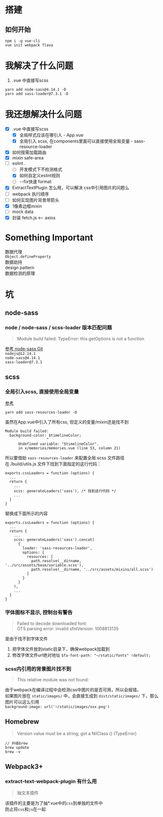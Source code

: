 # 搭建
## 如何开始
```
npm i -g vue-cli
vue init webpack flava
```
# 我解决了什么问题  
1. .vue 中直接写scss
```
yarn add node-sass@4.14.1 -D
yarn add sass-loader@7.3.1 -D
```

# 我还想解决什么问题
- [x] .vue 中直接写scss
  - [x] 全局样式应该在哪引入 - App.vue
  - [x] 全局引入 scss, 在components里面可以直接使用全局变量 - sass-resource-loader
- [x] 如何按需加载路由
- [x] mixin safe-area
- [ ] eslint . 
  - [ ] 开发模式下不检测格式
  - [x] 如何自定义eslint规则
  - [ ] --fix快速 format
- [x] ExtractTextPlugin 怎么用，可以解决 css中引用图片的问题么
- [ ] webpack 执行顺序
- [ ] 如何实现图片背景带箭头
- [x] 1像素边框mixin
- [ ] mock data
- [x] 封装 fetch.js <-- axios

# Something Important
数据代理  
`Object.defineProperty`  
数据劫持  
design pattern  
数据检测的原理   

# 坑
## node-sass   
### node / node-sass / scss-loader 版本匹配问题   
> Module build failed: TypeError: this.getOptions is not a function  

[参考 node-sass Git](https://github.com/sass/node-sass)  
`nodejs@12.14.1`  
`node-sass@4.14.1`  
`sass-loader@7.3.1`  

## scss  
### 全局引入scss, 直接使用全局变量  
[参考](https://zhuanlan.zhihu.com/p/180228946)  
```
yarn add sass-resources-loader -D
```

虽然在App.vue中引入了所有css, 但定义的变量/mixin还是找不到  
```
Module build failed: 
  background-color: $timelineColor;
                   ^
      Undefined variable: "$timelineColor".
      in x/memories/memories.vue (line 53, column 21)
```
所以要借助 `sass-resources-loader` 来配置全局 scss 文件路径   
在 /build/utils.js 文件下找到下面指定的这行代码：
```
exports.cssLoaders = function (options) {
  ...
  return {
    ...
    scss: generateLoaders('sass'), /* 找到这行代码 */
    ...
  }
}
```
替换成下面所示的内容
```
exports.cssLoaders = function (options) {
  ...
  return {
    ...
    scss: generateLoaders('sass').concat(
      {
        loader: 'sass-resources-loader',
        options: {
          resources: [
            path.resolve(__dirname, '../src/assets/base/variable.scss'),
            path.resolve(__dirname, '../src/assets/mixins/all.scss')
          ]
        }
      }
    ),
    ...
  }
}
```
### 字体图标不显示, 控制台有警告   
> Failed to decode downloaded font: <URL>   
> OTS parsing error: invalid sfntVersion: 1008813135

是由于找不到字体文件
1. 把字体文件放到static目录下，确保webpack加载到
2. 修改字体文件url绝对地址 `$fa-font-path: "~/static/fonts" !default;`


### scss内引用的背景图片找不到   
> This relative module was not found:   

由于webpack在编译过程中会检测css中图片的是否可用，所以会报错。   
如果图片放在 `static/images/` 中，会直接生成到 `dist/static/images/` 下，那么图片可以这么引用   
`background-image: url('~/static/images/xxx.png')`


## Homebrew
> Version value must be a string; got a NilClass () (TypeError)
```
// 升级brew
brew update
brew -v
```

## Webpack3+

### extract-text-webpack-plugin 有什么用
> 抽文本插件  

该插件的主要是为了抽*.vue中的`css`到单独的文件中  
防止将`css`和`js`在一起  